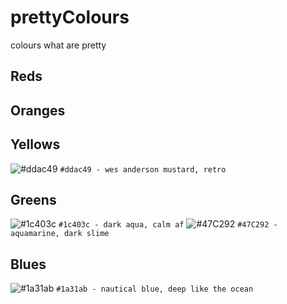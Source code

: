 # prettyColours
colours what are pretty

## Reds
## Oranges
## Yellows
![#ddac49](https://placehold.it/15/ddac49/000000?text=+) `#ddac49 - wes anderson mustard, retro`
## Greens
![#1c403c](https://placehold.it/15/1c403c/000000?text=+) `#1c403c - dark aqua, calm af`
![#47C292](https://placehold.it/15/1c403c/000000?text=+) `#47C292 - aquamarine, dark slime`
## Blues
![#1a31ab](https://placehold.it/15/1a31ab/000000?text=+) `#1a31ab - nautical blue, deep like the ocean`
